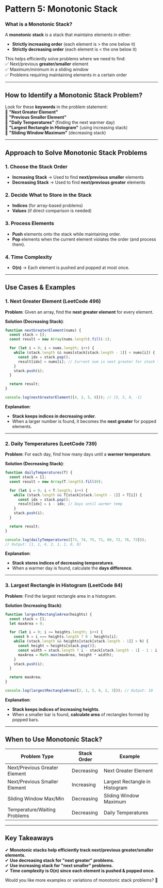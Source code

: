 # **Pattern 5: Monotonic Stack**

### **What is a Monotonic Stack?**

A **monotonic stack** is a stack that maintains elements in either:

- **Strictly increasing order** (each element is > the one below it)
- **Strictly decreasing order** (each element is < the one below it)

This helps efficiently solve problems where we need to find:  
✅ Next/previous **greater/smaller** element  
✅ Maximum/minimum in a sliding window  
✅ Problems requiring maintaining elements in a certain order

---

## **How to Identify a Monotonic Stack Problem?**

Look for these **keywords** in the problem statement:  
🔹 **"Next Greater Element"**  
🔹 **"Previous Smaller Element"**  
🔹 **"Daily Temperatures"** (finding the next warmer day)  
🔹 **"Largest Rectangle in Histogram"** (using increasing stack)  
🔹 **"Sliding Window Maximum"** (decreasing stack)

---

## **Approach to Solve Monotonic Stack Problems**

### **1. Choose the Stack Order**

- **Increasing Stack** → Used to find **next/previous smaller** elements
- **Decreasing Stack** → Used to find **next/previous greater** elements

### **2. Decide What to Store in the Stack**

- **Indices** (for array-based problems)
- **Values** (if direct comparison is needed)

### **3. Process Elements**

- **Push** elements onto the stack while maintaining order.
- **Pop** elements when the current element violates the order (and process them).

### **4. Time Complexity**

- **O(n)** → Each element is pushed and popped at most once.

---

## **Use Cases & Examples**

### **1. Next Greater Element (LeetCode 496)**

**Problem**: Given an array, find the **next greater element** for every element.

**Solution (Decreasing Stack)**:

```javascript
function nextGreaterElement(nums) {
  const stack = [];
  const result = new Array(nums.length).fill(-1);

  for (let i = 0; i < nums.length; i++) {
    while (stack.length && nums[stack[stack.length - 1]] < nums[i]) {
      const idx = stack.pop();
      result[idx] = nums[i]; // Current num is next greater for stack top
    }
    stack.push(i);
  }

  return result;
}

console.log(nextGreaterElement([4, 2, 5, 8])); // [5, 5, 8, -1]
```

**Explanation**:

- **Stack keeps indices in decreasing order**.
- When a larger number is found, it becomes the **next greater** for popped elements.

---

### **2. Daily Temperatures (LeetCode 739)**

**Problem**: For each day, find how many days until a **warmer temperature**.

**Solution (Decreasing Stack)**:

```javascript
function dailyTemperatures(T) {
  const stack = [];
  const result = new Array(T.length).fill(0);

  for (let i = 0; i < T.length; i++) {
    while (stack.length && T[stack[stack.length - 1]] < T[i]) {
      const idx = stack.pop();
      result[idx] = i - idx; // Days until warmer temp
    }
    stack.push(i);
  }

  return result;
}

console.log(dailyTemperatures([73, 74, 75, 71, 69, 72, 76, 73]));
// Output: [1, 1, 4, 2, 1, 1, 0, 0]
```

**Explanation**:

- **Stack stores indices of decreasing temperatures**.
- When a warmer day is found, calculate the **days difference**.

---

### **3. Largest Rectangle in Histogram (LeetCode 84)**

**Problem**: Find the largest rectangle area in a histogram.

**Solution (Increasing Stack)**:

```javascript
function largestRectangleArea(heights) {
  const stack = [];
  let maxArea = 0;

  for (let i = 0; i <= heights.length; i++) {
    const h = i === heights.length ? 0 : heights[i];
    while (stack.length && heights[stack[stack.length - 1]] > h) {
      const height = heights[stack.pop()];
      const width = stack.length ? i - stack[stack.length - 1] - 1 : i;
      maxArea = Math.max(maxArea, height * width);
    }
    stack.push(i);
  }

  return maxArea;
}

console.log(largestRectangleArea([2, 1, 5, 6, 2, 3])); // Output: 10
```

**Explanation**:

- **Stack keeps indices of increasing heights**.
- When a smaller bar is found, **calculate area** of rectangles formed by popped bars.

---

## **When to Use Monotonic Stack?**

| **Problem Type**              | **Stack Order** | **Example**                    |
| ----------------------------- | --------------- | ------------------------------ |
| Next/Previous Greater Element | Decreasing      | Next Greater Element           |
| Next/Previous Smaller Element | Increasing      | Largest Rectangle in Histogram |
| Sliding Window Max/Min        | Decreasing      | Sliding Window Maximum         |
| Temperature/Waiting Problems  | Decreasing      | Daily Temperatures             |

---

## **Key Takeaways**

✔ **Monotonic stacks help efficiently track next/previous greater/smaller elements.**  
✔ **Use decreasing stack for "next greater" problems.**  
✔ **Use increasing stack for "next smaller" problems.**  
✔ **Time complexity is O(n) since each element is pushed & popped once.**

Would you like more examples or variations of monotonic stack problems? 🚀
